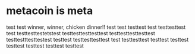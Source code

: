 # metacoin is meta

test
test
winner, winner, chicken dinner!!
test
test
testtest
test
testtesttest
test
testtesttestetstest
testtesttesttesttest
testtesttesttesttest
testtestttesttestest
testtest
testtesttesttest
test
testtesttest
testtest
testtest
testtest
testtest
testtest
testtest
